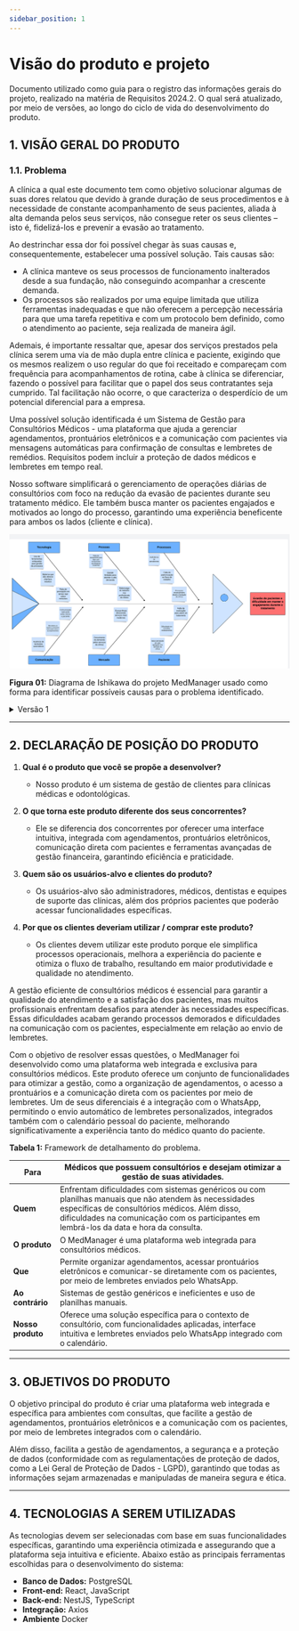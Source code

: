 ```yaml
---
sidebar_position: 1
---
```


# Visão do produto e projeto

Documento utilizado como guia para o registro das informações gerais do projeto, realizado na matéria de Requisitos 2024.2. O qual será atualizado, por meio de versões, ao longo do ciclo de vida do desenvolvimento do produto.

## **1. VISÃO GERAL DO PRODUTO**

### **1.1. Problema**

A clínica a qual este documento tem como objetivo solucionar algumas de suas dores relatou que devido à grande duração de seus procedimentos e à necessidade de constante acompanhamento de seus pacientes, aliada à alta demanda pelos seus serviços, não consegue reter os seus clientes – isto é, fidelizá-los e prevenir a evasão ao tratamento.

Ao destrinchar essa dor foi possível chegar às suas causas e, consequentemente, estabelecer uma possível solução. Tais causas são:
- A clínica manteve os seus processos de funcionamento inalterados desde a sua fundação, não conseguindo acompanhar a crescente demanda.
- Os processos são realizados por uma equipe limitada que utiliza ferramentas inadequadas e que não oferecem a percepção necessária para que uma tarefa repetitiva e com um protocolo bem definido, como o atendimento ao paciente, seja realizada de maneira ágil.

Ademais, é importante ressaltar que, apesar dos serviços prestados pela clínica serem uma via de mão dupla entre clínica e paciente, exigindo que os mesmos realizem o uso regular do que foi receitado e compareçam com frequência para acompanhamentos de rotina, cabe à clínica se diferenciar, fazendo o possível para facilitar que o papel dos seus contratantes seja cumprido. Tal facilitação não ocorre, o que caracteriza o desperdício de um potencial diferencial para a empresa.

Uma possível solução identificada é um Sistema de Gestão para Consultórios Médicos - uma plataforma que ajuda a gerenciar agendamentos, prontuários eletrônicos e a comunicação com pacientes via mensagens automáticas para confirmação de consultas e lembretes de remédios. Requisitos podem incluir a proteção de dados médicos e lembretes em tempo real.

Nosso software simplificará o gerenciamento de operações diárias de consultórios com foco na redução da evasão de pacientes durante seu tratamento médico. Ele também busca manter os pacientes engajados e motivados ao longo do processo, garantindo uma experiência beneficente para ambos os lados (cliente e clínica).

![Diagrama Ishikawa](../imagens/Fishbone%20diagram%20-%20Page%201%20(1).svg)

**Figura 01:** Diagrama de Ishikawa do projeto MedManager usado como forma para identificar possíveis causas para o problema identificado.

<details>
  <summary>Versão 1</summary>

  ![Diagrama de Ishikawa](../imagens/img40.jpg)
*Diagrama de Ishikawa - Versão 01*

</details>

---

## **2. DECLARAÇÃO DE POSIÇÃO DO PRODUTO**

1. **Qual é o produto que você se propõe a desenvolver?**
   - Nosso produto é um sistema de gestão de clientes para clínicas médicas e odontológicas.

2. **O que torna este produto diferente dos seus concorrentes?**
   - Ele se diferencia dos concorrentes por oferecer uma interface intuitiva, integrada com agendamentos, prontuários eletrônicos, comunicação direta com pacientes e ferramentas avançadas de gestão financeira, garantindo eficiência e praticidade.

3. **Quem são os usuários-alvo e clientes do produto?**
   - Os usuários-alvo são administradores, médicos, dentistas e equipes de suporte das clínicas, além dos próprios pacientes que poderão acessar funcionalidades específicas.

4. **Por que os clientes deveriam utilizar / comprar este produto?**
   - Os clientes devem utilizar este produto porque ele simplifica processos operacionais, melhora a experiência do paciente e otimiza o fluxo de trabalho, resultando em maior produtividade e qualidade no atendimento.

A gestão eficiente de consultórios médicos é essencial para garantir a qualidade do atendimento e a satisfação dos pacientes, mas muitos profissionais enfrentam desafios para atender às necessidades específicas. Essas dificuldades acabam gerando processos demorados e dificuldades na comunicação com os pacientes, especialmente em relação ao envio de lembretes.

Com o objetivo de resolver essas questões, o MedManager foi desenvolvido como uma plataforma web integrada e exclusiva para consultórios médicos. Este produto oferece um conjunto de funcionalidades para otimizar a gestão, como a organização de agendamentos, o acesso a prontuários e a comunicação direta com os pacientes por meio de lembretes. Um de seus diferenciais é a integração com o WhatsApp, permitindo o envio automático de lembretes personalizados, integrados também com o calendário pessoal do paciente, melhorando significativamente a experiência tanto do médico quanto do paciente.

**Tabela 1:** Framework de detalhamento do problema.

| **Para** | Médicos que possuem consultórios e desejam otimizar a gestão de suas atividades. |
|----------|---------------------------------------------------------------------------|
| **Quem** | Enfrentam dificuldades com sistemas genéricos ou com planilhas manuais que não atendem às necessidades específicas de consultórios médicos. Além disso, dificuldades na comunicação com os participantes em lembrá-los da data e hora da consulta. |
| **O produto** | O MedManager é uma plataforma web integrada para consultórios médicos. |
| **Que** | Permite organizar agendamentos, acessar prontuários eletrônicos e comunicar-se diretamente com os pacientes, por meio de lembretes enviados pelo WhatsApp. |
| **Ao contrário** | Sistemas de gestão genéricos e ineficientes e uso de planilhas manuais. |
| **Nosso produto** | Oferece uma solução específica para o contexto de consultório, com funcionalidades aplicadas, interface intuitiva e lembretes enviados pelo WhatsApp integrado com o calendário. |

---

## **3. OBJETIVOS DO PRODUTO**

O objetivo principal do produto é criar uma plataforma web integrada e específica para ambientes com consultas, que facilite a gestão de agendamentos, prontuários eletrônicos e a comunicação com os pacientes, por meio de lembretes integrados com o calendário.

Além disso, facilita a gestão de agendamentos, a segurança e a proteção de dados (conformidade com as regulamentações de proteção de dados, como a Lei Geral de Proteção de Dados - LGPD), garantindo que todas as informações sejam armazenadas e manipuladas de maneira segura e ética.

---

## **4. TECNOLOGIAS A SEREM UTILIZADAS**

As tecnologias devem ser selecionadas com base em suas funcionalidades específicas, garantindo uma experiência otimizada e assegurando que a plataforma seja intuitiva e eficiente. Abaixo estão as principais ferramentas escolhidas para o desenvolvimento do sistema:

- **Banco de Dados:** PostgreSQL
- **Front-end:** React, JavaScript
- **Back-end:** NestJS, TypeScript
- **Integração:** Axios
- **Ambiente** Docker